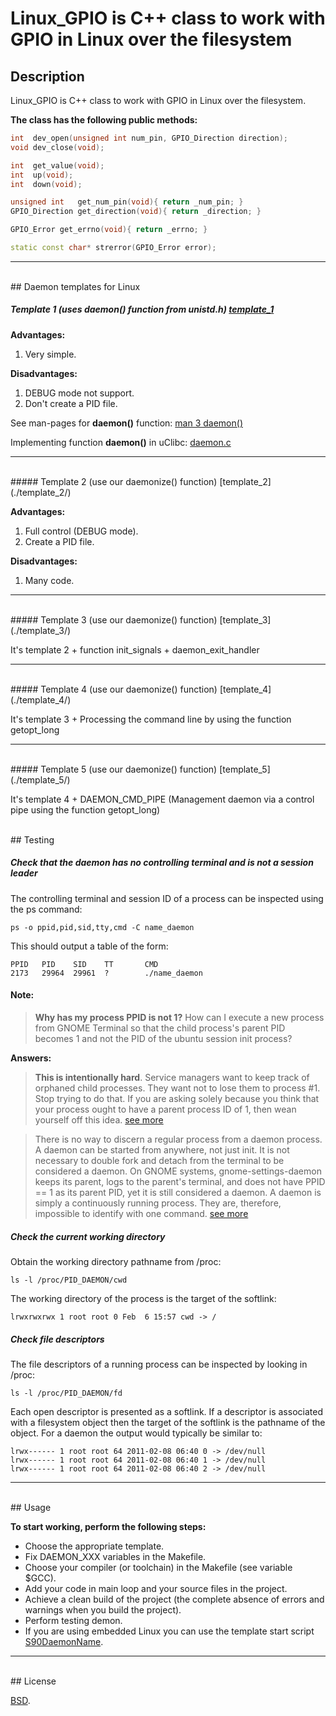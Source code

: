 # Linux_GPIO is C++ class to work with GPIO in Linux over the filesystem


## Description

Linux_GPIO is C++ class to work with GPIO in Linux over the filesystem.


**The class has the following public methods:**
```C++
int  dev_open(unsigned int num_pin, GPIO_Direction direction);
void dev_close(void);

int  get_value(void);
int  up(void);
int  down(void);

unsigned int   get_num_pin(void){ return _num_pin; }
GPIO_Direction get_direction(void){ return _direction; }

GPIO_Error get_errno(void){ return _errno; }

static const char* strerror(GPIO_Error error);
```



***
<br/>
## Daemon templates for Linux

##### Template 1 (uses  daemon() function from unistd.h) [template_1](./template_1/)

**Advantages:**

1. Very simple.


**Disadvantages:**

1. DEBUG mode not support.
2. Don't create a PID file.


See man-pages for **daemon()** function: [man 3 daemon()](http://man7.org/linux/man-pages/man3/daemon.3.html)

Implementing function **daemon()** in uClibc: [daemon.c](http://git.uclibc.org/uClibc/tree/libc/unistd/daemon.c)


***
<br/>
##### Template 2 (use our daemonize() function) [template_2](./template_2/)

**Advantages:**

1. Full control (DEBUG mode).
2. Create a PID file.


**Disadvantages:**

1. Many code.



***
<br/>
##### Template 3 (use our daemonize() function) [template_3](./template_3/)

It's template 2 + function init_signals + daemon_exit_handler



***
<br/>
##### Template 4 (use our daemonize() function) [template_4](./template_4/)

It's template 3 + Processing the command line by using the function getopt_long



***
<br/>
##### Template 5 (use our daemonize() function) [template_5](./template_5/)

It's template 4 + DAEMON_CMD_PIPE (Management daemon via a control pipe using the function getopt_long)



<br/>
## Testing



##### Check that the daemon has no controlling terminal and is not a session leader

The controlling terminal and session ID of a process can be inspected using the ps command:

```console
ps -o ppid,pid,sid,tty,cmd -C name_daemon
```


This should output a table of the form:

```console
PPID   PID    SID    TT       CMD
2173   29964  29961  ?        ./name_daemon
```


#### Note:


>**Why has my process PPID is not 1?**
How can I execute a new process from GNOME Terminal so that the child process's parent PID becomes 1 and not the PID of the ubuntu session init process?

**Answers:**

>**This is intentionally hard**. Service managers want to keep track of orphaned child processes.
They want not to lose them to process #1. Stop trying to do that.
If you are asking solely because you think that your process ought to have a parent process ID of 1,
then wean yourself off this idea.
[see more](http://unix.stackexchange.com/questions/194182/orphan-processs-parent-id-is-not-1-when-parent-process-executed-from-gnome-term)


>There is no way to discern a regular process from a daemon process.
A daemon can be started from anywhere, not just init.
It is not necessary to double fork and detach from the terminal to be considered a daemon.
On GNOME systems, gnome-settings-daemon keeps its parent, logs to the parent's terminal,
and does not have PPID == 1 as its parent PID, yet it is still considered a daemon.
A daemon is simply a continuously running process.
They are, therefore, impossible to identify with one command.
[see more](http://unix.stackexchange.com/questions/159964/how-to-check-whether-a-process-is-daemon-or-not)



##### Check the current working directory

Obtain the working directory pathname from /proc:

```console
ls -l /proc/PID_DAEMON/cwd
```


The working directory of the process is the target of the softlink:

```console
lrwxrwxrwx 1 root root 0 Feb  6 15:57 cwd -> /
```



#####  Check file descriptors

The file descriptors of a running process can be inspected by looking in /proc:

```console
ls -l /proc/PID_DAEMON/fd
```


Each open descriptor is presented as a softlink. 
If a descriptor is associated with a filesystem object then the target of the softlink is the pathname of the object. 
For a daemon the output would typically be similar to:

```console
lrwx------ 1 root root 64 2011-02-08 06:40 0 -> /dev/null
lrwx------ 1 root root 64 2011-02-08 06:40 1 -> /dev/null
lrwx------ 1 root root 64 2011-02-08 06:40 2 -> /dev/null
```



***
<br/>
## Usage

**To start working, perform the following steps:**

* Choose the appropriate template.
* Fix DAEMON_XXX variables in the Makefile.
* Choose your compiler (or toolchain) in the Makefile (see variable $GCC).
* Add your code in main loop and your source files in the project.
* Achieve a clean build of the project (the complete absence of errors and warnings when you build the project).
* Perform testing demon.
* If you are using embedded Linux you can use the template start script [S90DaemonName](./S90DaemonName).



***
<br/>
## License

[BSD](./LICENSE).

